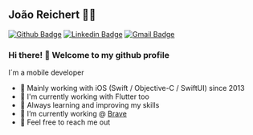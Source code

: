 ## João Reichert :man_technologist:

[![Github Badge](https://img.shields.io/badge/-Github-000?style=flat-square&logo=Github&logoColor=white&link=https://github.com/reeichert)](https://github.com/reeichert)
[![Linkedin Badge](https://img.shields.io/badge/-LinkedIn-blue?style=flat-square&logo=Linkedin&logoColor=white&link=https://www.linkedin.com/in/reeichert/)](https://www.linkedin.com/in/reeichert/)
[![Gmail Badge](https://img.shields.io/badge/-Gmail-c14438?style=flat-square&logo=Gmail&logoColor=white&link=mailto:joaoreichert94@gmail.com)](mailto:joaoreichert94@gmail.com)

### Hi there! 👋 Welcome to my github profile

I´m a mobile developer 

 - 🌱 Mainly working with iOS (Swift / Objective-C / SwiftUI) since 2013
 - 📲 I'm currently working with Flutter too
 - 🚀 Always learning and improving my skills
 - 🔭 I’m currently working @ [Brave](http://brave.ag)
 - 💬 Feel free to reach me out
